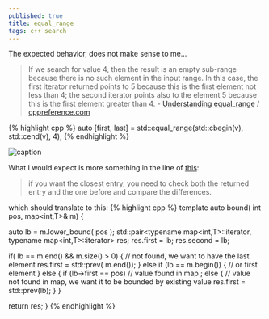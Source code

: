 ```yaml
---
published: true
title: equal_range
tags: c++ search
---
```

The expected behavior, does not make sense to me...

> If we search for value 4, then the result is an empty sub-range because there is no such element in the input range. In this case, the first iterator returned points to 5 because this is the first element not less than 4; the second iterator points also to the element 5 because this is the first element greater than 4.  - [Understanding equal_range](https://mariusbancila.ro/blog/2019/01/14/understanding-equal_range/)  / [cppreference.com ](https://en.cppreference.com/w/cpp/algorithm/equal_range)

{% highlight cpp %}
auto [first, last] = std::equal_range(std::cbegin(v), std::cend(v), 4);
{% endhighlight %}

![caption](https://mariusbancila.ro/blog/wp-content/uploads/2019/01/eqr3.png)

What I would expect is more something in the line of [this](https://stackoverflow.com/a/28405093/51386):
> if you want the closest entry, you need to check both the returned entry and the one before and compare the differences.

which should translate to this:
{% highlight cpp %}
template<class T>
auto bound( int pos, map<int,T>& m) {

  auto lb = m.lower_bound( pos );
  std::pair<typename map<int,T>::iterator, typename map<int,T>::iterator> res;
  res.first = lb;
  res.second = lb;

  if( lb == m.end() && m.size() > 0) {
    // not found, we want to have the last element
    res.first = std::prev( m.end());
  } else if (lb == m.begin()) {
    // or first element
  } else {
    if (lb->first == pos)
      // value found in map
      ;
    else {
      // value not found in map, we want it to be bounded by existing value
        res.first = std::prev(lb);
    }
  }

  return res;
}
{% endhighlight %}

